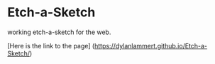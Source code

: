 # Etch-a-Sketch
working etch-a-sketch for the web.

[Here is the link to the page] (https://dylanlammert.github.io/Etch-a-Sketch/)
